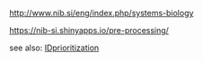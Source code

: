 http://www.nib.si/eng/index.php/systems-biology

https://nib-si.shinyapps.io/pre-processing/


see also: [IDprioritization](https://github.com/NIB-SI/DiNAR/tree/master/IDprioritization)
